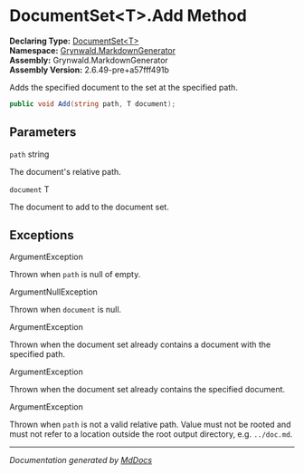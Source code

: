 ﻿<!--  
  <auto-generated>   
    The contents of this file were generated by a tool.  
    Changes to this file may be list if the file is regenerated  
  </auto-generated>   
-->

# DocumentSet\<T\>.Add Method

**Declaring Type:** [DocumentSet\<T\>](../index.md)  
**Namespace:** [Grynwald.MarkdownGenerator](../../index.md)  
**Assembly:** Grynwald.MarkdownGenerator  
**Assembly Version:** 2.6.49\-pre+a57fff491b

Adds the specified document to the set at the specified path.

```csharp
public void Add(string path, T document);
```

## Parameters

`path`  string

The document's relative path.

`document`  T

The document to add to the document set.

## Exceptions

ArgumentException

Thrown when `path` is null of empty.

ArgumentNullException

Thrown when `document` is null.

ArgumentException

Thrown when the document set already contains a document with the specified path.

ArgumentException

Thrown when the document set already contains the specified document.

ArgumentException

Thrown when `path` is not a valid relative path. Value must not be rooted and must not refer to a location outside the root output directory, e.g. `../doc.md`.

___

*Documentation generated by [MdDocs](https://github.com/ap0llo/mddocs)*

